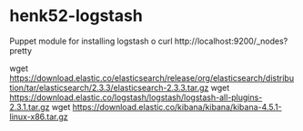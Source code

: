 henk52-logstash
===============

Puppet module for installing logstash
o
curl http://localhost:9200/_nodes?pretty



wget https://download.elastic.co/elasticsearch/release/org/elasticsearch/distribution/tar/elasticsearch/2.3.3/elasticsearch-2.3.3.tar.gz
wget https://download.elastic.co/logstash/logstash/logstash-all-plugins-2.3.1.tar.gz
wget https://download.elastic.co/kibana/kibana/kibana-4.5.1-linux-x86.tar.gz



